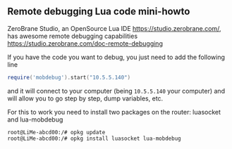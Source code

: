 

## Remote debugging Lua code mini-howto

ZeroBrane Studio, an OpenSource Lua IDE https://studio.zerobrane.com/, has awesome remote debugging
capabilities https://studio.zerobrane.com/doc-remote-debugging

If you have the code you want to debug, you just need to add the following line

```lua
require('mobdebug').start("10.5.5.140")
```
and it will connect to your computer (being `10.5.5.140` your computer) and will allow you to go step
by step, dump variables, etc.

For this to work you need to install two packages on the router: luasocket and lua-mobdebug

```
root@LiMe-abcd00:/# opkg update
root@LiMe-abcd00:/# opkg install luasocket lua-mobdebug
```

